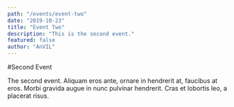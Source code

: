 ```yaml
---
path: "/events/event-two"
date: "2019-10-23"
title: "Event Two"
description: "This is the second event."
featured: false
author: "AnVIL"
---
```


#Second Event

The second event. Aliquam eros ante, ornare in hendrerit at, faucibus at eros. Morbi gravida augue in nunc pulvinar hendrerit. Cras et lobortis leo, a placerat risus.
